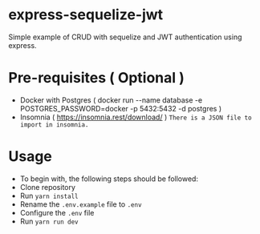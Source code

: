 # express-sequelize-jwt

Simple example of CRUD with sequelize and JWT authentication using express.

# Pre-requisites ( Optional )
- Docker with Postgres ( docker run --name database -e POSTGRES_PASSWORD=docker -p 5432:5432 -d postgres )
- Insomnia ( https://insomnia.rest/download/ ) `There is a JSON file to import in insomnia.`

# Usage
- To begin with, the following steps should be followed:
- Clone repository
- Run `yarn install`
- Rename the `.env.example` file to `.env`
- Configure the `.env` file
- Run `yarn run dev`
